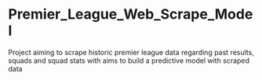 # Premier_League_Web_Scrape_Model
Project aiming to scrape historic premier league data regarding past results, squads and squad stats with aims to build a predictive model with scraped data
